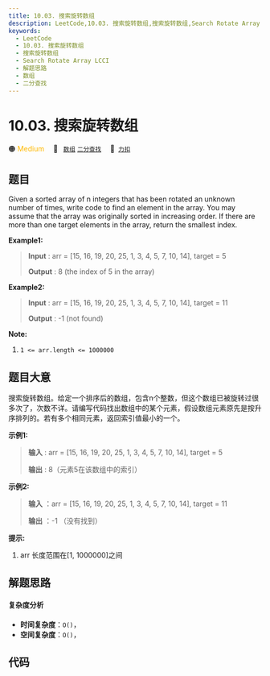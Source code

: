 ```yaml
---
title: 10.03. 搜索旋转数组
description: LeetCode,10.03. 搜索旋转数组,搜索旋转数组,Search Rotate Array LCCI,解题思路,数组,二分查找
keywords:
  - LeetCode
  - 10.03. 搜索旋转数组
  - 搜索旋转数组
  - Search Rotate Array LCCI
  - 解题思路
  - 数组
  - 二分查找
---
```


# 10.03. 搜索旋转数组

🟠 <font color=#ffb800>Medium</font>&emsp; 🔖&ensp; [`数组`](/tag/array.md) [`二分查找`](/tag/binary-search.md)&emsp; 🔗&ensp;[`力扣`](https://leetcode.cn/problems/search-rotate-array-lcci)

## 题目

Given a sorted array of n integers that has been rotated an unknown number of
times, write code to find an element in the array. You may assume that the
array was originally sorted in increasing order. If there are more than one
target elements in the array, return the smallest index.

**Example1:**

> 
> 
> 
> 
> 
> **Input** : arr = [15, 16, 19, 20, 25, 1, 3, 4, 5, 7, 10, 14], target = 5
> 
> **Output** : 8 (the index of 5 in the array)

**Example2:**

> 
> 
> 
> 
> 
> **Input** : arr = [15, 16, 19, 20, 25, 1, 3, 4, 5, 7, 10, 14], target = 11
> 
> **Output** : -1 (not found)
> 
> 

**Note:**

  1. `1 <= arr.length <= 1000000`


## 题目大意

搜索旋转数组。给定一个排序后的数组，包含n个整数，但这个数组已被旋转过很多次了，次数不详。请编写代码找出数组中的某个元素，假设数组元素原先是按升序排列的。若有多个相同元素，返回索引值最小的一个。

**示例1:**

> 
> 
> 
> 
> 
> **输入** : arr = [15, 16, 19, 20, 25, 1, 3, 4, 5, 7, 10, 14], target = 5
> 
> **输出** : 8（元素5在该数组中的索引）
> 
> 

**示例2:**

> 
> 
> 
> 
> 
> **输入** ：arr = [15, 16, 19, 20, 25, 1, 3, 4, 5, 7, 10, 14], target = 11
> 
> **输出** ：-1 （没有找到）
> 
> 

**提示:**

  1. arr 长度范围在[1, 1000000]之间


## 解题思路

#### 复杂度分析

- **时间复杂度**：`O()`，
- **空间复杂度**：`O()`，

## 代码

```javascript

```